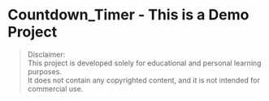 # Countdown_Timer - This is a Demo Project

> Disclaimer:  
> This project is developed solely for educational and personal learning purposes.  
> It does not contain any copyrighted content, and it is not intended for commercial use.
